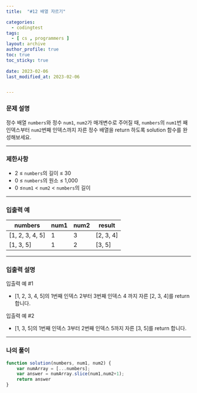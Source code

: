 ```yaml
---
title:  "#12 배열 자르기"

categories:
  - codingtest
tags:
  - [ cs , programmers ]
layout: archive
author_profile: true
toc: true
toc_sticky: true
 
date: 2023-02-06
last_modified_at: 2023-02-06


---
```


### 문제 설명

정수 배열 `numbers`와 정수 `num1`, `num2`가 매개변수로 주어질 때, `numbers`의 `num1`번 째 인덱스부터 `num2`번째 인덱스까지 자른 정수 배열을 return 하도록 solution 함수를 완성해보세요.

---

### 제한사항

- 2 ≤ `numbers`의 길이 ≤ 30
- 0 ≤ `numbers`의 원소 ≤ 1,000
- 0 ≤`num1` < `num2` < `numbers`의 길이

---

### 입출력 예

| numbers | num1 | num2 | result |
| --- | --- | --- | --- |
| [1, 2, 3, 4, 5] | 1 | 3 | [2, 3, 4] |
| [1, 3, 5] | 1 | 2 | [3, 5] |

---

### 입출력 설명

입출력 예 #1

- [1, 2, 3, 4, 5]의 1번째 인덱스 2부터 3번째 인덱스 4 까지 자른 [2, 3, 4]를 return 합니다.

입출력 예 #2

- [1, 3, 5]의 1번째 인덱스 3부터 2번째 인덱스 5까지 자른 [3, 5]를 return 합니다.

---

### 나의 풀이

```jsx
function solution(numbers, num1, num2) {
    var numArray = [...numbers];
    var answer = numArray.slice(num1,num2+1);
    return answer
}
```